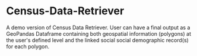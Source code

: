 # Census-Data-Retriever
A demo version of Census Data Retriever.
User can have a final output as a GeoPandas Dataframe containing both geospatial information (polygons) at the user's defined level and the linked social social demographic record(s) for each polygon.
